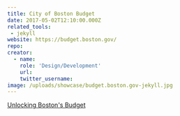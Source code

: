```yaml
---
title: City of Boston Budget
date: 2017-05-02T12:10:00.000Z
related_tools:
 - jekyll
website: https://budget.boston.gov/
repo:
creator:
  - name:
    role: 'Design/Development'
    url:
    twitter_username:
image: /uploads/showcase/budget.boston.gov-jekyll.jpg
---
```

[Unlocking Boston's Budget](https://medium.com/@KHammer/unlocking-bostons-budget-5eaedad50900)
